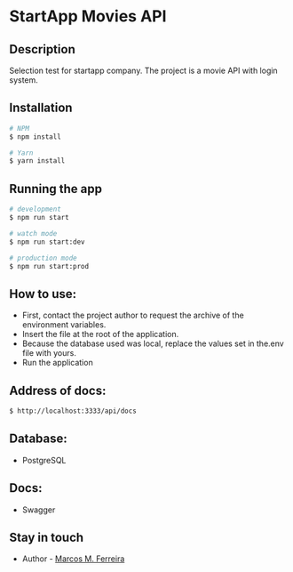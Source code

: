 # StartApp Movies API

## Description

Selection test for startapp company. The project is a movie API with login system.

## Installation

```bash
# NPM
$ npm install

# Yarn
$ yarn install
```

## Running the app

```bash
# development
$ npm run start

# watch mode
$ npm run start:dev

# production mode
$ npm run start:prod
```

## How to use:

- First, contact the project author to request the archive of the environment variables. 
- Insert the file at the root of the application. 
- Because the database used was local, replace the values set in the.env file with yours.
- Run the application

## Address of docs:

```bash
$ http://localhost:3333/api/docs
```

## Database:

- PostgreSQL

## Docs:

- Swagger

## Stay in touch

- Author - [Marcos M. Ferreira](https://www.linkedin.com/in/marcos-melo-ferreira/)
